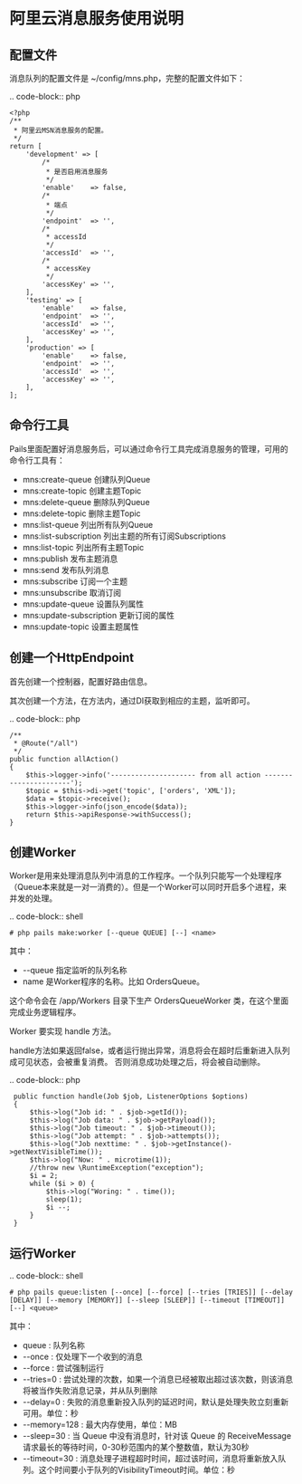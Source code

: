 阿里云消息服务使用说明
===================

配置文件
-------
消息队列的配置文件是 ~/config/mns.php，完整的配置文件如下：

.. code-block:: php

    <?php
    /**
     * 阿里云MSN消息服务的配置。
     */
    return [
        'development' => [
            /*
             * 是否启用消息服务
             */
            'enable'    => false,
            /*
             * 端点
             */
            'endpoint'  => '',
            /*
             * accessId
             */
            'accessId'  => '',
            /*
             * accessKey
             */
            'accessKey' => '',
        ],
        'testing' => [
            'enable'    => false,
            'endpoint'  => '',
            'accessId'  => '',
            'accessKey' => '',
        ],
        'production' => [
            'enable'    => false,
            'endpoint'  => '',
            'accessId'  => '',
            'accessKey' => '',
        ],
    ];

命令行工具
--------
Pails里面配置好消息服务后，可以通过命令行工具完成消息服务的管理，可用的命令行工具有：

*  mns:create-queue         创建队列Queue
*  mns:create-topic         创建主题Topic
*  mns:delete-queue         删除队列Queue
*  mns:delete-topic         删除主题Topic
*  mns:list-queue           列出所有队列Queue
*  mns:list-subscription    列出主题的所有订阅Subscriptions
*  mns:list-topic           列出所有主题Topic
*  mns:publish              发布主题消息
*  mns:send                 发布队列消息
*  mns:subscribe            订阅一个主题
*  mns:unsubscribe          取消订阅
*  mns:update-queue         设置队列属性
*  mns:update-subscription  更新订阅的属性
*  mns:update-topic         设置主题属性

创建一个HttpEndpoint
-------------------
首先创建一个控制器，配置好路由信息。

其次创建一个方法，在方法内，通过DI获取到相应的主题，监听即可。

.. code-block:: php

    /**
     * @Route("/all")
     */
    public function allAction()
    {
        $this->logger->info('--------------------- from all action ----------------------');
        $topic = $this->di->get('topic', ['orders', 'XML']);
        $data = $topic->receive();
        $this->logger->info(json_encode($data));
        return $this->apiResponse->withSuccess();
    }

创建Worker
---------
Worker是用来处理消息队列中消息的工作程序。一个队列只能写一个处理程序（Queue本来就是一对一消费的）。但是一个Worker可以同时开启多个进程，来并发的处理。

.. code-block:: shell

    # php pails make:worker [--queue QUEUE] [--] <name>


其中：
* --queue 指定监听的队列名称
* name 是Worker程序的名称。比如 OrdersQueue。

这个命令会在 /app/Workers 目录下生产 OrdersQueueWorker 类，在这个里面完成业务逻辑程序。

Worker 要实现 handle 方法。

handle方法如果返回false，或者运行抛出异常，消息将会在超时后重新进入队列成可见状态，会被重复消费。
否则消息成功处理之后，将会被自动删除。

.. code-block:: php

     public function handle(Job $job, ListenerOptions $options)
     {
         $this->log("Job id: " . $job->getId());
         $this->log("Job data: " . $job->getPayload());
         $this->log("Job timeout: " . $job->timeout());
         $this->log("Job attempt: " . $job->attempts());
         $this->log("Job nexttime: " . $job->getInstance()->getNextVisibleTime());
         $this->log("Now: " . microtime(1));
         //throw new \RuntimeException("exception");
         $i = 2;
         while ($i > 0) {
             $this->log("Woring: " . time());
             sleep(1);
             $i --;
         }
     }

运行Worker
---------
.. code-block:: shell

    # php pails queue:listen [--once] [--force] [--tries [TRIES]] [--delay [DELAY]] [--memory [MEMORY]] [--sleep [SLEEP]] [--timeout [TIMEOUT]] [--] <queue>

其中：
* queue : 队列名称
* --once : 仅处理下一个收到的消息
* --force : 尝试强制运行
* --tries=0 : 尝试处理的次数，如果一个消息已经被取出超过该次数，则该消息将被当作失败消息记录，并从队列删除
* --delay=0 : 失败的消息重新投入队列的延迟时间，默认是处理失败立刻重新可用。单位：秒
* --memory=128 : 最大内存使用，单位：MB
* --sleep=30 : 当 Queue 中没有消息时，针对该 Queue 的 ReceiveMessage 请求最长的等待时间，0-30秒范围内的某个整数值，默认为30秒
* --timeout=30 : 消息处理子进程超时时间，超过该时间，消息将重新放入队列。这个时间要小于队列的VisibilityTimeout时间。单位：秒

